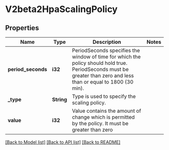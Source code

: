 # V2beta2HpaScalingPolicy

## Properties

Name | Type | Description | Notes
------------ | ------------- | ------------- | -------------
**period_seconds** | **i32** | PeriodSeconds specifies the window of time for which the policy should hold true. PeriodSeconds must be greater than zero and less than or equal to 1800 (30 min). | 
**_type** | **String** | Type is used to specify the scaling policy. | 
**value** | **i32** | Value contains the amount of change which is permitted by the policy. It must be greater than zero | 

[[Back to Model list]](../README.md#documentation-for-models) [[Back to API list]](../README.md#documentation-for-api-endpoints) [[Back to README]](../README.md)



